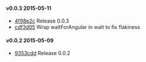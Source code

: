 #### v0.0.3 2015-05-11

- [4f98e2c](https://github.com/bootstraponline/angular_page_object/commit/4f98e2cab38e2cac4b7b2e265d315284fceb1dcb) Release 0.0.3
- [cdf3d05](https://github.com/bootstraponline/angular_page_object/commit/cdf3d05a03dc32aacaf2d33e65c25bd7a448d28a) Wrap waitForAngular in wait to fix flakiness


#### v0.0.2 2015-05-09

- [9353cdd](https://github.com/bootstraponline/angular_page_object/commit/9353cdd2b8f4a1abb66c310949ccd1012335e18e) Release 0.0.2